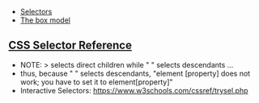 
- [Selectors](https://developer.mozilla.org/en-US/docs/Learn/CSS/Building_blocks/Selectors)
- [The box model](https://developer.mozilla.org/en-US/docs/Learn/CSS/Building_blocks/The_box_model)

## [CSS Selector Reference](https://www.w3schools.com/cssref/css_selectors.php) 
- NOTE: > selects direct children while " " selects descendants ...
- thus, because " " selects descendants, "element [property] does not work; you have to set it to element[property]"
- Interactive Selectors: https://www.w3schools.com/cssref/trysel.php